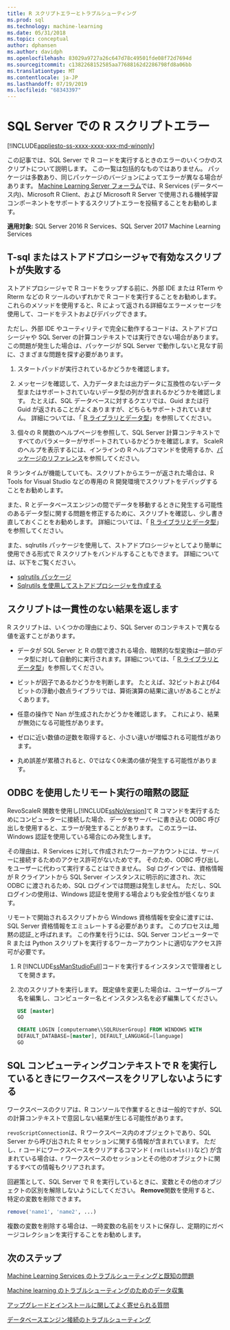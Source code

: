 ```yaml
---
title: R スクリプトエラーとトラブルシューティング
ms.prod: sql
ms.technology: machine-learning
ms.date: 05/31/2018
ms.topic: conceptual
author: dphansen
ms.author: davidph
ms.openlocfilehash: 83029a9727a26c647d78c49501fde08f72d7694d
ms.sourcegitcommit: c1382268152585aa77688162d2286798fd8a06bb
ms.translationtype: MT
ms.contentlocale: ja-JP
ms.lasthandoff: 07/19/2019
ms.locfileid: "68343397"
---
```

# <a name="r-scripting-errors-in-sql-server"></a>SQL Server での R スクリプトエラー
[!INCLUDE[appliesto-ss-xxxx-xxxx-xxx-md-winonly](../includes/appliesto-ss-xxxx-xxxx-xxx-md-winonly.md)]

この記事では、SQL Server で R コードを実行するときのエラーのいくつかのスクリプトについて説明します。 この一覧は包括的なものではありません。 パッケージは多数あり、同じパッケージのバージョンによってエラーが異なる場合があります。 [Machine Learning Server フォーラム](https://social.msdn.microsoft.com/Forums/en-US/home?category=MicrosoftR)では、R Services (データベース内)、Microsoft R Client、および Microsoft R Server で使用される機械学習コンポーネントをサポートするスクリプトエラーを投稿することをお勧めします。

**適用対象:** SQL Server 2016 R Services、SQL Server 2017 Machine Learning Services


## <a name="valid-script-fails-in-t-sql-or-in-stored-procedures"></a>T-sql またはストアドプロシージャで有効なスクリプトが失敗する

ストアドプロシージャで R コードをラップする前に、外部 IDE または RTerm や Rterm などの R ツールのいずれかで R コードを実行することをお勧めします。 これらのメソッドを使用すると、R によって返される詳細なエラーメッセージを使用して、コードをテストおよびデバッグできます。

ただし、外部 IDE やユーティリティで完全に動作するコードは、ストアドプロシージャや SQL Server の計算コンテキストでは実行できない場合があります。 この問題が発生した場合は、パッケージが SQL Server で動作しないと見なす前に、さまざまな問題を探す必要があります。

1. スタートパッドが実行されているかどうかを確認します。

2. メッセージを確認して、入力データまたは出力データに互換性のないデータ型またはサポートされていないデータ型の列が含まれるかどうかを確認します。 たとえば、SQL データベースに対するクエリでは、Guid または行 Guid が返されることがよくありますが、どちらもサポートされていません。 詳細については、「 [R ライブラリとデータ型](r/r-libraries-and-data-types.md)」を参照してください。

3. 個々の R 関数のヘルプページを参照して、SQL Server 計算コンテキストですべてのパラメーターがサポートされているかどうかを確認します。 ScaleR のヘルプを表示するには、インラインの R ヘルプコマンドを使用するか、[パッケージのリファレンス](https://docs.microsoft.com/r-server/r-reference/revoscaler/revoscaler)を参照してください。

R ランタイムが機能していても、スクリプトからエラーが返された場合は、R Tools for Visual Studio などの専用の R 開発環境でスクリプトをデバッグすることをお勧めします。

また、R とデータベースエンジンの間でデータを移動するときに発生する可能性のあるデータ型に関する問題を修正するために、スクリプトを確認し、少し書き直しておくことをお勧めします。 詳細については、「 [R ライブラリとデータ型](r/r-libraries-and-data-types.md)」を参照してください。

また、sqlrutils パッケージを使用して、ストアドプロシージャとしてより簡単に使用できる形式で R スクリプトをバンドルすることもできます。 詳細については、以下をご覧ください。
* [sqlrutils パッケージ](r/ref-r-sqlrutils.md)
* [Sqlrutils を使用してストアドプロシージャを作成する](r/how-to-create-a-stored-procedure-using-sqlrutils.md)

## <a name="script-returns-inconsistent-results"></a>スクリプトは一貫性のない結果を返します

R スクリプトは、いくつかの理由により、SQL Server のコンテキストで異なる値を返すことがあります。

- データが SQL Server と R の間で渡される場合、暗黙的な型変換は一部のデータ型に対して自動的に実行されます。詳細については、「 [R ライブラリとデータ型](r/r-libraries-and-data-types.md)」を参照してください。

- ビットが因子であるかどうかを判断します。 たとえば、32ビットおよび64ビットの浮動小数点ライブラリでは、算術演算の結果に違いがあることがよくあります。

- 任意の操作で Nan が生成されたかどうかを確認します。 これにより、結果が無効になる可能性があります。

- ゼロに近い数値の逆数を取得すると、小さい違いが増幅される可能性があります。

- 丸め誤差が累積されると、0ではなく0未満の値が発生する可能性があります。

## <a name="implied-authentication-for-remote-execution-via-odbc"></a>ODBC を使用したリモート実行の暗黙の認証

RevoScaleR 関数を使用し[!INCLUDE[ssNoVersion](../includes/ssnoversion-md.md)]て R コマンドを実行するためにコンピューターに接続した場合、データをサーバーに書き込む ODBC 呼び出しを使用すると、エラーが発生することがあります。 このエラーは、Windows 認証を使用している場合にのみ発生します。

その理由は、R Services に対して作成されたワーカーアカウントには、サーバーに接続するためのアクセス許可がないためです。 そのため、ODBC 呼び出しをユーザーに代わって実行することはできません。 Sql ログインでは、資格情報が R クライアントから SQL Server インスタンスに明示的に渡され、次に ODBC に渡されるため、SQL ログインでは問題は発生しません。 ただし、SQL ログインの使用は、Windows 認証を使用する場合よりも安全性が低くなります。

リモートで開始されるスクリプトから Windows 資格情報を安全に渡すには、SQL Server 資格情報をエミュレートする必要があります。 このプロセスは_暗黙の認証_と呼ばれます。 この作業を行うには、SQL Server コンピューターで R または Python スクリプトを実行するワーカーアカウントに適切なアクセス許可が必要です。

1. R [!INCLUDE[ssManStudioFull](../includes/ssmanstudiofull-md.md)]コードを実行するインスタンスで管理者としてを開きます。

2. 次のスクリプトを実行します。 既定値を変更した場合は、ユーザーグループ名を編集し、コンピューター名とインスタンス名を必ず編集してください。

    ```sql
    USE [master]
    GO
    
    CREATE LOGIN [computername\\SQLRUserGroup] FROM WINDOWS WITH
    DEFAULT_DATABASE=[master], DEFAULT_LANGUAGE=[language]
    GO
    ```

## <a name="avoid-clearing-the-workspace-while-youre-running-r-in-a-sql-compute-context"></a>SQL コンピューティングコンテキストで R を実行しているときにワークスペースをクリアしないようにする

ワークスペースのクリアは、R コンソールで作業するときは一般的ですが、SQL の計算コンテキストで意図しない結果が生じる可能性があります。

`revoScriptConnection`は、R ワークスペース内のオブジェクトであり、SQL Server から呼び出された R セッションに関する情報が含まれています。 ただし、r コードにワークスペースをクリアするコマンド ( `rm(list=ls())`など) が含まれている場合は、r ワークスペースのセッションとその他のオブジェクトに関するすべての情報もクリアされます。

回避策として、SQL Server で R を実行しているときに、変数とその他のオブジェクトの区別を解除しないようにしてください。 **Remove**関数を使用すると、特定の変数を削除できます。

```R
remove('name1', 'name2', ...)
```

複数の変数を削除する場合は、一時変数の名前をリストに保存し、定期的にガベージコレクションを実行することをお勧めします。



## <a name="next-steps"></a>次のステップ

[Machine Learning Services のトラブルシューティングと既知の問題](machine-learning-troubleshooting-faq.md)

[Machine learning のトラブルシューティングのためのデータ収集](data-collection-ml-troubleshooting-process.md)

[アップグレードとインストールに関してよく寄せられる質問](r/upgrade-and-installation-faq-sql-server-r-services.md)

[データベースエンジン接続のトラブルシューティング](../database-engine/configure-windows/troubleshoot-connecting-to-the-sql-server-database-engine.md)
